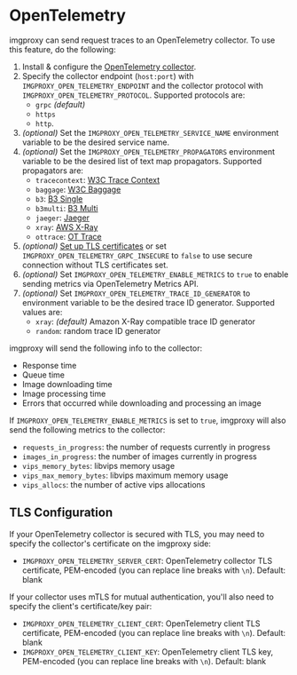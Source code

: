 # OpenTelemetry

imgproxy can send request traces to an OpenTelemetry collector. To use this feature, do the following:

1. Install & configure the [OpenTelemetry collector](https://opentelemetry.io/docs/collector/).
2. Specify the collector endpoint (`host:port`) with `IMGPROXY_OPEN_TELEMETRY_ENDPOINT` and the collector protocol with `IMGPROXY_OPEN_TELEMETRY_PROTOCOL`. Supported protocols are:
    * `grpc` _(default)_
    * `https`
    * `http`.
3. _(optional)_ Set the `IMGPROXY_OPEN_TELEMETRY_SERVICE_NAME` environment variable to be the desired service name.
4. _(optional)_ Set the `IMGPROXY_OPEN_TELEMETRY_PROPAGATORS` environment variable to be the desired list of text map propagators. Supported propagators are:
    * `tracecontext`: [W3C Trace Context](https://www.w3.org/TR/trace-context/)
    * `baggage`: [W3C Baggage](https://www.w3.org/TR/baggage/)
    * `b3`: [B3 Single](https://opentelemetry.io/docs/reference/specification/context/api-propagators/#configuration)
    * `b3multi`: [B3 Multi](https://opentelemetry.io/docs/reference/specification/context/api-propagators/#configuration)
    * `jaeger`: [Jaeger](https://www.jaegertracing.io/docs/1.21/client-libraries/#propagation-format)
    * `xray`: [AWS X-Ray](https://docs.aws.amazon.com/xray/latest/devguide/xray-concepts.html#xray-concepts-tracingheader)
    * `ottrace`: [OT Trace](https://github.com/opentracing?q=basic&type=&language=)
5. _(optional)_ [Set up TLS certificates](#tls-configuration) or set `IMGPROXY_OPEN_TELEMETRY_GRPC_INSECURE` to `false` to use secure connection without TLS certificates set.
6. _(optional)_ Set `IMGPROXY_OPEN_TELEMETRY_ENABLE_METRICS` to `true` to enable sending metrics via OpenTelemetry Metrics API.
7. _(optional)_ Set `IMGPROXY_OPEN_TELEMETRY_TRACE_ID_GENERATOR` to environment variable to be the desired trace ID generator. Supported values are:
    * `xray`: _(default)_ Amazon X-Ray compatible trace ID generator
    * `random`: random trace ID generator

imgproxy will send the following info to the collector:

* Response time
* Queue time
* Image downloading time
* Image processing time
* Errors that occurred while downloading and processing an image

If `IMGPROXY_OPEN_TELEMETRY_ENABLE_METRICS` is set to `true`, imgproxy will also send the following metrics to the collector:

* `requests_in_progress`: the number of requests currently in progress
* `images_in_progress`: the number of images currently in progress
* `vips_memory_bytes`: libvips memory usage
* `vips_max_memory_bytes`: libvips maximum memory usage
* `vips_allocs`: the number of active vips allocations

## TLS Configuration

If your OpenTelemetry collector is secured with TLS, you may need to specify the collector's certificate on the imgproxy side:

* `IMGPROXY_OPEN_TELEMETRY_SERVER_CERT`: OpenTelemetry collector TLS certificate, PEM-encoded (you can replace line breaks with `\n`). Default: blank

If your collector uses mTLS for mutual authentication, you'll also need to specify the client's certificate/key pair:

* `IMGPROXY_OPEN_TELEMETRY_CLIENT_CERT`: OpenTelemetry client TLS certificate, PEM-encoded (you can replace line breaks with `\n`). Default: blank
* `IMGPROXY_OPEN_TELEMETRY_CLIENT_KEY`: OpenTelemetry client TLS key, PEM-encoded (you can replace line breaks with `\n`). Default: blank

